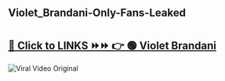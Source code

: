 
 ## Violet_Brandani-Only-Fans-Leaked

# <h2><a href="https://clipsfans.com/Violet_Brandani&ref=git">🔗 Click to LINKS ⏩⏩ 👉 🟢 Violet Brandani </a></h2>

<a href="https://clipsfans.com/Violet_Brandani&ref=git" rel="nofollow" data-target="animated-image.originalLink"><img src="https://i.ibb.co.com/xMMVF88/686577567.gif" alt="Viral Video Original" style="max-width: 100%; display: inline-block;" data-target="animated-image.originalImage"></a>
